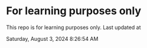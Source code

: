 # For learning purposes only
This repo is for learning purposes only.
Last updated at

Saturday, August 3, 2024 8:26:54 AM

